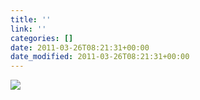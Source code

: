 ```yaml
---
title: ''
link: ''
categories: []
date: 2011-03-26T08:21:31+00:00
date_modified: 2011-03-26T08:21:31+00:00
---
```


![](http://share.hartl.co/instagram/2011-03-26.jpg)